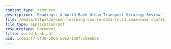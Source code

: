 ```yaml
---
content_type: resource
description: 'Readings: A World Bank Urban Transport Strategy Review'
file: /media/https%3A/open-learning-course-data-rc.s3.amazonaws.com/11-943j-urban-transportation-land-use-and-the-environment-spring-2002/1cde17f76f38586d5063160f5cbeebd9_world_bank.pdf
file_type: application/pdf
resourcetype: Document
title: world_bank.pdf
uid: 1cde17f7-6f38-586d-5063-160f5cbeebd9
---
```

